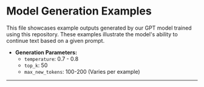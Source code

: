 # Model Generation Examples

This file showcases example outputs generated by our GPT model trained using this repository. These examples illustrate the model's ability to continue text based on a given prompt.

* **Generation Parameters:**
    * `temperature`: 0.7 - 0.8
    * `top_k`: 50
    * `max_new_tokens`: 100-200 (Varies per example)

---

